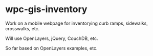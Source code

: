 wpc-gis-inventory
=================

Work on a mobile webpage for inventorying curb ramps, sidewalks, crosswalks, etc.

Will use OpenLayers, jQuery, CouchDB, etc.

So far based on OpenLayers examples, etc.
